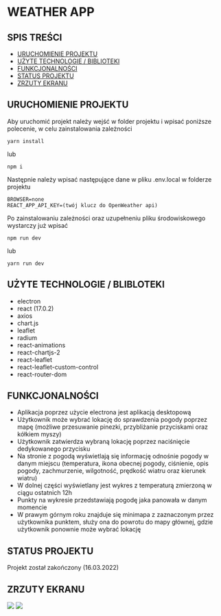 # WEATHER APP

## SPIS TREŚCI

- [URUCHOMIENIE PROJEKTU](#uruchomienie-projektu)
- [UŻYTE TECHNOLOGIE / BIBLIOTEKI](#użyte-technologie-/-biblioteki)
- [FUNKCJONALNOŚCI](#funkcjonalności)
- [STATUS PROJEKTU](#status-projektu)
- [ZRZUTY EKRANU](#zrzuty-ekranu)

## URUCHOMIENIE PROJEKTU

Aby uruchomić projekt należy wejść w folder projektu i wpisać poniższe polecenie, w celu zainstalowania zależności

```
yarn install
```

lub

```
npm i
```

Następnie należy wpisać następujące dane w pliku .env.local w folderze projektu

```
BROWSER=none
REACT_APP_API_KEY=(twój klucz do OpenWeather api)
```

Po zainstalowaniu zależności oraz uzupełneniu pliku środowiskowego wystarczy już wpisać

```
npm run dev
```

lub

```
yarn run dev
```

## UŻYTE TECHNOLOGIE / BLIBLOTEKI

- electron
- react (17.0.2)
- axios
- chart.js
- leaflet
- radium
- react-animations
- react-chartjs-2
- react-leaflet
- react-leaflet-custom-control
- react-router-dom

## FUNKCJONALNOŚCI

- Aplikacja poprzez użycie electrona jest aplikacją desktopową
- Użytkownik może wybrać lokację do sprawdzenia pogody poprzez mapę (możliwe przesuwanie pinezki, przybliżanie przyciskami oraz kółkiem myszy)
- Użytkownik zatwierdza wybraną lokację poprzez naciśnięcie dedykowanego przycisku
- Na stronie z pogodą wyświetlają się informację odnośnie pogody w danym miejscu (temperatura, ikona obecnej pogody, ciśnienie, opis pogody, zachmurzenie, wilgotność, prędkość wiatru oraz kierunek wiatru)
- W dolnej części wyświetlany jest wykres z temperaturą zmierzoną w ciągu ostatnich 12h
- Punkty na wykresie przedstawiają pogodę jaka panowała w danym momencie
- W prawym górnym roku znajduje się minimapa z zaznaczonym przez użytkownika punktem, służy ona do powrotu do mapy głównej, gdzie użytkownik ponownie może wybrać lokację

## STATUS PROJEKTU

Projekt został zakończony (16.03.2022)

## ZRZUTY EKRANU

<img src="./jpg/map.gif"/>
<img src="./jpg/weather.gif"/>
